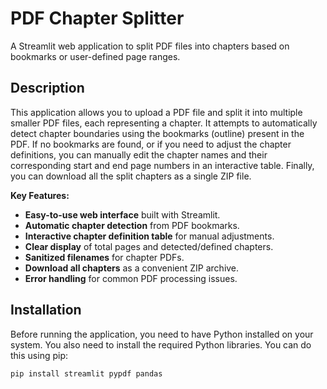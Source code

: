# PDF Chapter Splitter

A Streamlit web application to split PDF files into chapters based on bookmarks or user-defined page ranges.

## Description

This application allows you to upload a PDF file and split it into multiple smaller PDF files, each representing a chapter. It attempts to automatically detect chapter boundaries using the bookmarks (outline) present in the PDF. If no bookmarks are found, or if you need to adjust the chapter definitions, you can manually edit the chapter names and their corresponding start and end page numbers in an interactive table. Finally, you can download all the split chapters as a single ZIP file.

**Key Features:**

* **Easy-to-use web interface** built with Streamlit.
* **Automatic chapter detection** from PDF bookmarks.
* **Interactive chapter definition table** for manual adjustments.
* **Clear display** of total pages and detected/defined chapters.
* **Sanitized filenames** for chapter PDFs.
* **Download all chapters** as a convenient ZIP archive.
* **Error handling** for common PDF processing issues.

## Installation

Before running the application, you need to have Python installed on your system. You also need to install the required Python libraries. You can do this using pip:

```bash
pip install streamlit pypdf pandas
